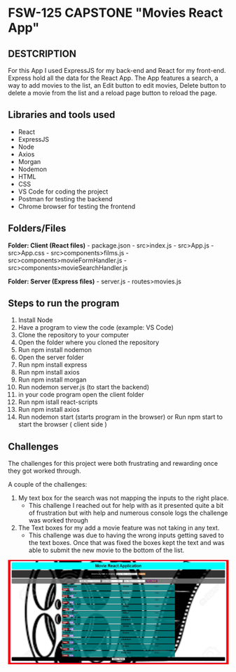 # FSW-125 CAPSTONE "Movies React App"

## DESTCRIPTION
For this App I used ExpressJS for my back-end and React for my front-end. Express hold all the data for the React App. The App features a search, a way to add movies to the list, an Edit button to edit movies, Delete button to delete a movie from the list and a reload page button to reload the page.

## Libraries and tools used

- React
- ExpressJS
- Node
- Axios
- Morgan
- Nodemon
- HTML
- CSS
- VS Code for coding the project
- Postman for testing the backend
- Chrome browser for testing the frontend

## Folders/Files

**Folder: Client (React files)**
    - package.json
    - src>index.js
    - src>App.js
    - src>App.css
    - src>components>films.js
    - src>components>movieFormHandler.js
    - src>components>movieSearchHandler.js

**Folder: Server (Express files)**
    - server.js
    - routes>movies.js

## Steps to run the program
1. Install Node
2. Have a program to view the code (example: VS Code)
3. Clone the repository to your computer
4. Open the folder where you cloned the repository
5. Run npm install nodemon
6. Open the server folder
7. Run npm install express
8. Run npm install axios
9. Run npm install morgan
10. Run nodemon server.js (to start the backend)
11. in your code program open the client folder
12. Run npm istall react-scripts
13. Run npm install axios
14. Run nodemon start (starts program in the browser) or Run npm start to start the browser ( client side )

## Challenges

The challenges for this project were both frustrating and rewarding once they got worked through. 

A couple of the challenges:
    
1. My text box for the search was not mapping the inputs to the right place.
    - This challenge I reached out for help with as it presented quite a bit of frustration but with help and numerous console logs the challenge was worked through
2. The Text boxes for my add a movie feature was not taking in any text.
    - This challenge was due to having the wrong inputs getting saved to the text boxes. Once that was fixed the boxes kept the text and was able to submit the new movie to the bottom of the list.

![alt=img](https://github.com/blazeon1313/fsw-125/blob/main/week7/assignments/capstone/screenshots/react_page.jpg)
    
